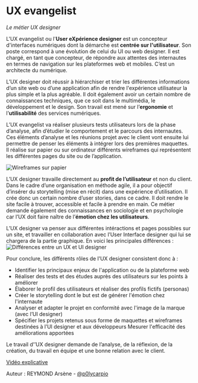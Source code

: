 # UX evangelist
*Le métier UX designer*

L'UX evangelist ou l'**User eXpérience designer** est un concepteur d'interfaces numériques dont la démarche est **centrée sur l'utilisateur**. Son poste correspond à une évolution de celui du UI ou web designer. Il est chargé, en tant que concepteur, de répondre aux attentes des internautes en termes de navigation sur les plateformes web et mobiles. C’est un architecte du numérique.

L’UX designer doit réussir à hiérarchiser et trier les différentes informations d’un site web ou d’une application afin de rendre l'expérience utilisateur la plus simple et la plus agréable. Il doit également avoir un certain nombre de connaissances techniques, que ce soit dans le multimédia, le développement et le design. Son travail est mené sur l’**ergonomie** et l'**utilisabilité** des services numériques.

L’UX evangelist va réaliser plusieurs tests utilisateurs lors de la phase d’analyse, afin d’étudier le comportement et le parcours des internautes. Ces éléments d’analyse et les réunions projet avec le client vont ensuite lui permettre de penser les éléments à intégrer lors des premières maquettes. Il réalise sur papier ou sur ordinateur différents wireframes qui représentent les différentes pages du site ou de l’application.

![Wireframes sur papier](https://www.usabilis.com/wp/wp-content/uploads/2020/05/02-UX-Designer-Wireframe-et-Post-it-Unsplash.jpg)

L’UX designer travaille directement au **profit de l’utilisateur** et non du client. Dans le cadre d’une organisation en méthode agile, il a pour objectif d’insérer du storytelling (mise en récit) dans une expérience d’utilisation. Il crée donc un certain nombre d’user stories, dans ce cadre. Il doit rendre le site facile à trouver, accessible et  facile à prendre en main. Ce métier demande également des connaissances en sociologie et en psychologie car l’UX doit faire naître de l’**émotion chez les utilisateurs**.

L’UX designer va penser aux différentes intéractions et pages possibles sur un site, et travailler en collaboration avec l’User Interface designer qui lui se chargera de la partie graphique. En voici les principales différences :
![Différences entre un UX et UI designer](https://blog-ux.com/wp-content/uploads/2018/06/difference-UX-design-et-UI-design.jpg)

Pour conclure, les différents rôles de l'UX designer consistent donc à :
- Identifier les principaux enjeux de l'application ou de la plateforme web
- Réaliser des tests et des études auprès des utilisateurs sur les points à améliorer
- Élaborer le profil des utilisateurs et réaliser des profils fictifs (personas)
- Créer le storytelling dont le but est de générer l'émotion chez l'internaute
- Analyser et adapter le projet en conformité avec l'image de la marque (avec l’UI designer)
- Spécifier les projets retenus sous forme de maquettes et wireframes destinées à l’UI designer et aux développeurs
Mesurer l'efficacité des améliorations apportées

Le travail d’’UX designer demande de l’analyse, de la réflexion, de la création, du travail en équipe et une bonne relation avec le client.

[Vidéo explicative](https://www.youtube.com/watch?v=LCEFx6s4C7c)

Auteur : REYMOND Arsène - [@p0lycarpio](https://github.com/p0lycarpio)